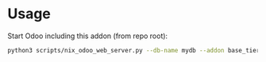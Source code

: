 # Usage

Start Odoo including this addon (from repo root):

```bash
python3 scripts/nix_odoo_web_server.py --db-name mydb --addon base_tier_validation_definition_server_action
```
